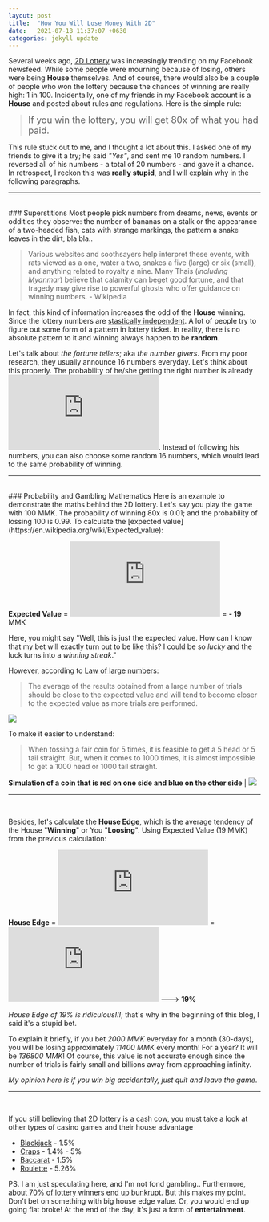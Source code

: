 ```yaml
---
layout: post
title:  "How You Will Lose Money With 2D"
date:   2021-07-18 11:37:07 +0630
categories: jekyll update
---
```

Several weeks ago, [2D Lottery](https://en.wikipedia.org/wiki/Thai_lottery#Demographics) was increasingly trending on my Facebook newsfeed. While some people were mourning because of losing, others were being **House** themselves. And of course, there would also be a couple of people who won the lottery because the chances of winning are really high: 1 in 100. Incidentally, one of my friends in my Facebook account is a **House** and posted about rules and regulations. Here is the simple rule: 

> <font size="4">If you win the lottery, you will get 80x of what you had paid.</font>

This rule stuck out to me, and I thought a lot about this. I asked one of my friends to give it a try; he said *"Yes"*, and sent me 10 random numbers. I reversed all of his numbers - a total of 20 numbers - and gave it a chance. In retrospect, I reckon this was **really stupid**, and I will explain why in the following paragraphs.

---
<br>
### Superstitions
Most people pick numbers from dreams, news, events or oddities they observe: the number of bananas on a stalk or the appearance of a two-headed fish, cats with strange markings, the pattern a snake leaves in the dirt, bla bla..

> Various websites and soothsayers help interpret these events, with rats viewed as a one, water a two, snakes a five (large) or six (small), and anything related to royalty a nine. Many Thais (*including Myanmar*) believe that calamity can beget good fortune, and that tragedy may give rise to powerful ghosts who offer guidance on winning numbers. - Wikipedia

In fact, this kind of information increases the odd of the **House** winning. Since the lottery numbers are [stastically independent](https://en.wikipedia.org/wiki/Independence_(probability_theory)). A lot of people try to figure out some form of a pattern in lottery ticket. In reality, there is no absolute pattern to it and winning always happen to be **random**. 

Let's talk about *the fortune tellers*; aka *the number givers*. From my poor research, they usually announce 16 numbers everyday. Let's think about this properly. The probability of he/she getting the right number is already ![](https://latex.codecogs.com/gif.latex?%5Cfn_cm%20%5Cfrac%7B16%7D%7B100%7D). Instead of following his numbers, you can also choose some random 16 numbers, which would lead to the same probability of winning.

---
<br>
### Probability and Gambling Mathematics
Here is an example to demonstrate the maths behind the 2D lottery. Let's say you play the game with 100 MMK. The probability of winning 80x is 0.01; and the probability of lossing 100 is 0.99. To calculate the [expected value](https://en.wikipedia.org/wiki/Expected_value): 

**Expected Value** = ![](https://latex.codecogs.com/gif.latex?%5Cfn_jvn%20%5Csmall%208000%20*%5Cfrac%7B1%7D%7B100%7D%20-%20100*%5Cfrac%7B99%7D%7B100%7D) = **- 19** MMK

Here, you might say "Well, this is just the expected value. How can I know that my bet will exactly turn out to be like this? I could be so *lucky* and the luck turns into a *winning streak*." 

However, according to [Law of large numbers](https://en.wikipedia.org/wiki/Law_of_large_numbers):

> The average of the results obtained from a large number of trials should be close to the expected value and will tend to become closer to the expected value as more trials are performed.

![](https://upload.wikimedia.org/wikipedia/commons/thumb/c/c9/Lawoflargenumbers.svg/600px-Lawoflargenumbers.svg.png)

To make it easier to understand:
> When tossing a fair coin for 5 times, it is feasible to get a 5 head or 5 tail straight. But, when it comes to 1000 times, it is almost impossible to get a 1000 head or 1000 tail straight.

**Simulation of a coin that is red on one side and blue on the other side** | ![](https://upload.wikimedia.org/wikipedia/commons/4/49/Lawoflargenumbersanimation2.gif)

---
<br>

Besides, let's calculate the **House Edge**, which is the average tendency of the House "**Winning**" or You "**Loosing**". Using Expected Value (19 MMK) from the previous calculation:

**House Edge** =  ![](https://latex.codecogs.com/gif.latex?%5Cfn_jvn%20%5Csmall%20%5Cfrac%7BExpectedValue%7D%7BAmountSpentByGambler%7D%20*%20100%25)  =  ![](https://latex.codecogs.com/gif.latex?%5Cfn_jvn%20%5Csmall%20%5Cfrac%7B19%7D%7B100%7D%20*%20100%25) ---> **19%**

*House Edge of 19% is ridiculous!!!*; that's why in the beginning of this blog, I said it's a stupid bet.

To explain it briefly, if you bet *2000 MMK* everyday for a month (30-days), you will be losing approximately *11400 MMK* every month! For a year? It will be *136800 MMK*! Of course, this value is not accurate enough since the number of trials is fairly small and billions away from approaching infinity. 






*My opinion here is if you win big accidentally, just quit and leave the game*.

---
<br>

If you still believing that 2D lottery is a cash cow, you must take a look at other types of casino games and their house advantage

* [Blackjack](https://en.wikipedia.org/wiki/Blackjack) - 1.5%
* [Craps](https://en.wikipedia.org/wiki/Craps) - 1.4% - 5%
* [Baccarat](https://en.wikipedia.org/wiki/Baccarat_(card_game)) - 1.5%
* [Roulette](https://en.wikipedia.org/wiki/Roulette) - 5.26%

PS. I am just speculating here, and I'm not fond gambling.. Furthermore, [about 70% of lottery winners end up bunkrupt](https://www.cleveland.com/business/2016/01/why_do_70_percent_of_lottery_w.html). But this makes my point. Don't bet on something with big house edge value. Or, you would end up going flat broke! At the end of the day, it's just a form of **entertainment**.